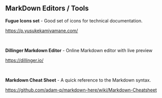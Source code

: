 ## MarkDown Editors / Tools 

**Fugue Icons set** - Good set of icons for technical documentation. 

https://p.yusukekamiyamane.com/

&nbsp;
&nbsp;

**Dillinger Markdown Editor** - Online Markdown editor with live preview

https://dillinger.io/

&nbsp;
&nbsp;

**Markdown Cheat Sheet** - A quick reference to the Markdown syntax.

https://github.com/adam-p/markdown-here/wiki/Markdown-Cheatsheet

